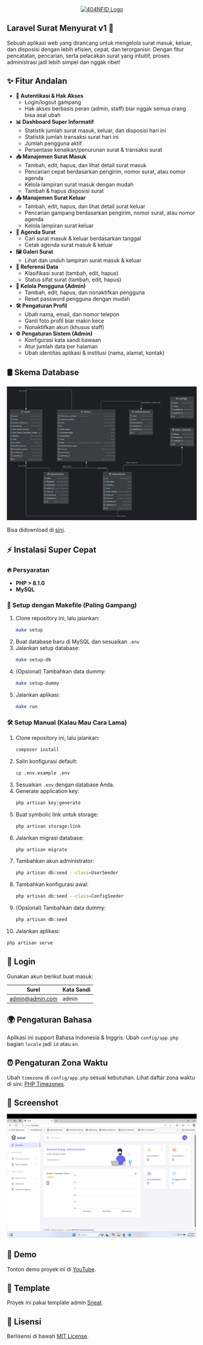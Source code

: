<p align="center">
  <a href="https://404notfound.fun" target="_blank">
    <img src="https://avatars.githubusercontent.com/u/87377917?s=200&v=4" width="200" alt="404NFID Logo">
  </a>
</p>


## Laravel Surat Menyurat v1 🚀

Sebuah aplikasi web yang dirancang untuk mengelola surat masuk, keluar, dan disposisi dengan lebih efisien, cepat, dan terorganisir. Dengan fitur pencatatan, pencarian, serta pelacakan surat yang intuitif, proses administrasi jadi lebih simpel dan nggak ribet!

## ✨ Fitur Andalan

- **🔑 Autentikasi & Hak Akses**  
  - Login/logout gampang
  - Hak akses berbasis peran (admin, staff) biar nggak semua orang bisa asal ubah
- **📊 Dashboard Super Informatif**  
  - Statistik jumlah surat masuk, keluar, dan disposisi hari ini
  - Statistik jumlah transaksi surat hari ini
  - Jumlah pengguna aktif
  - Persentase kenaikan/penurunan surat & transaksi surat
- **📥 Manajemen Surat Masuk**  
  - Tambah, edit, hapus, dan lihat detail surat masuk
  - Pencarian cepat berdasarkan pengirim, nomor surat, atau nomor agenda
  - Kelola lampiran surat masuk dengan mudah
  - Tambah & hapus disposisi surat
- **📤 Manajemen Surat Keluar**  
  - Tambah, edit, hapus, dan lihat detail surat keluar
  - Pencarian gampang berdasarkan pengirim, nomor surat, atau nomor agenda
  - Kelola lampiran surat keluar
- **📅 Agenda Surat**  
  - Cari surat masuk & keluar berdasarkan tanggal
  - Cetak agenda surat masuk & keluar
- **🖼️ Galeri Surat**  
  - Lihat dan unduh lampiran surat masuk & keluar
- **📂 Referensi Data**  
  - Klasifikasi surat (tambah, edit, hapus)
  - Status sifat surat (tambah, edit, hapus)
- **👥 Kelola Pengguna (Admin)**  
  - Tambah, edit, hapus, dan nonaktifkan pengguna
  - Reset password pengguna dengan mudah
- **🛠️ Pengaturan Profil**  
  - Ubah nama, email, dan nomor telepon
  - Ganti foto profil biar makin kece
  - Nonaktifkan akun (khusus staff)
- **⚙️ Pengaturan Sistem (Admin)**  
  - Konfigurasi kata sandi bawaan
  - Atur jumlah data per halaman
  - Ubah identitas aplikasi & institusi (nama, alamat, kontak)

## 🛢️ Skema Database
![Database Schema](docs/database_schema.png)

Bisa didownload di [sini](docs/surat.sql).

## ⚡ Instalasi Super Cepat
### 🔥 Persyaratan
- **PHP > 8.1.0**
- **MySQL**

### 🚀 Setup dengan Makefile (Paling Gampang)
1. Clone repository ini, lalu jalankan:
   ```sh
   make setup
   ```
2. Buat database baru di MySQL dan sesuaikan `.env`
3. Jalankan setup database:
   ```sh
   make setup-db
   ```
4. (Opsional) Tambahkan data dummy:
   ```sh
   make setup-dummy
   ```
5. Jalankan aplikasi:
   ```sh
   make run
   ```

### 🛠️ Setup Manual (Kalau Mau Cara Lama)
1. Clone repository ini, lalu jalankan:
   ```sh
   composer install
   ```
2. Salin konfigurasi default:
   ```sh
   cp .env.example .env
   ```
3. Sesuaikan `.env` dengan database Anda.
4. Generate application key:
   ```sh
   php artisan key:generate
   ```
5. Buat symbolic link untuk storage:
   ```sh
   php artisan storage:link
   ```
6. Jalankan migrasi database:
   ```sh
   php artisan migrate
   ```
7. Tambahkan akun administrator:
   ```sh
   php artisan db:seed --class=UserSeeder
   ```
8. Tambahkan konfigurasi awal:
   ```sh
   php artisan db:seed --class=ConfigSeeder
   ```
9. (Opsional) Tambahkan data dummy:
   ```sh
   php artisan db:seed
   ```
10. Jalankan aplikasi:
   ```sh
   php artisan serve
   ```


## 🔑 Login
Gunakan akun berikut buat masuk:

| Surel            | Kata Sandi |
|------------------|------------|
| admin@admin.com | admin      |

## 🌍 Pengaturan Bahasa
Aplikasi ini support Bahasa Indonesia & Inggris. Ubah `config/app.php` bagian `locale` jadi `id` atau `en`.

## ⏰ Pengaturan Zona Waktu
Ubah `timezone` di `config/app.php` sesuai kebutuhan. Lihat daftar zona waktu di sini: [PHP Timezones](https://www.php.net/manual/en/timezones.php).

## 📸 Screenshot

![Screenshot](docs/laravel-surat-menyurat-v1.png)

## 🎥 Demo
Tonton demo proyek ini di [YouTube](https://www.youtube.com/watch?v=dyatVEGavxo).

## 🎨 Template
Proyek ini pakai template admin [Sneat](https://github.com/themeselection/sneat-html-admin-template-free).

## 📜 Lisensi
Berlisensi di bawah [MIT License](LICENSE).